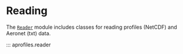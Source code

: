 # Reading

The [`Reader`](#aprofiles.reader) module includes classes for reading profiles (NetCDF) and Aeronet (txt) data.

::: aprofiles.reader
